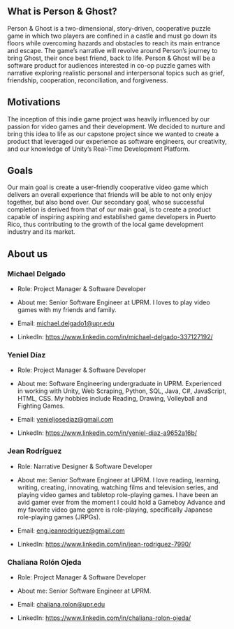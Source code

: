 ## What is Person & Ghost?
Person & Ghost is a two-dimensional, story-driven, cooperative puzzle game in which two players are confined in a castle and must go down its floors while overcoming hazards and obstacles to reach its main entrance and escape. The game’s narrative will revolve around Person’s journey to bring Ghost, their once best friend, back to life. Person & Ghost will be a software product for audiences interested in co-op puzzle games with narrative exploring realistic personal and interpersonal topics such as grief, friendship, cooperation, reconciliation, and forgiveness. 

## Motivations
The inception of this indie game project was heavily influenced by our passion for video games and their development. We decided to nurture and bring this idea to life as our capstone project since we wanted to create a product that leveraged our experience as software engineers, our creativity, and our knowledge of Unity’s Real-Time Development Platform. 

## Goals
Our main goal is create a user-friendly cooperative video game which delivers an overall experience that friends will be able to not only enjoy together, but also bond over. Our secondary goal, whose successful completion is derived from that of our main goal, is to create a product capable of inspiring aspiring and established game developers in Puerto Rico, thus contributing to the growth of the local game development industry and its market.


## About us

### Michael Delgado 

- Role: Project Manager & Software Developer 

- About me: Senior Software Engineer at UPRM. I loves to play video games with my friends and family.

- Email: michael.delgado1@upr.edu 

- LinkedIn: https://www.linkedin.com/in/michael-delgado-337127192/  


### Yeniel Díaz

- Role: Project Manager & Software Developer 

- About me: Software Engineering undergraduate in UPRM. Experienced in working with Unity, Web Scraping, Python, SQL, Java, C#, JavaScript, HTML, CSS. My hobbies include Reading, Drawing, Volleyball and Fighting Games.

- Email: yenieljosediaz@gmail.com 

- LinkedIn: https://www.linkedin.com/in/yeniel-diaz-a9652a16b/ 


### Jean Rodríguez 

- Role: Narrative Designer & Software Developer 

- About me: Senior Software Engineer at UPRM. I love reading, learning, writing, creating, innovating, watching films and television series, and playing video games and tabletop role-playing games. I have been an avid gamer ever from the moment I could hold a Gameboy Advance and my favorite video game genre is role-playing, specifically Japanese role-playing games (JRPGs). 

- Email: eng.jeanrodriguez@gmail.com 

- LinkedIn: https://www.linkedin.com/in/jean-rodriguez-7990/  


### Chaliana Rolón Ojeda 

- Role: Project Manager & Software Developer 

- About me: Senior Software Engineer at UPRM. 

- Email: chaliana.rolon@upr.edu 

- LinkedIn: https://www.linkedin.com/in/chaliana-rolon-ojeda/ 

